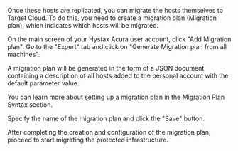 Once these hosts are replicated, you can migrate the hosts themselves to Target Cloud. To do this, you need to create a migration plan (Migration plan), which indicates which hosts will be migrated.

On the main screen of your Hystax Acura user account, click "Add Migration plan". Go to the "Expert" tab and click on "Generate Migration plan from all machines".

A migration plan will be generated in the form of a JSON document containing a description of all hosts added to the personal account with the default parameter value.

You can learn more about setting up a migration plan in the Migration Plan Syntax section.

Specify the name of the migration plan and click the "Save" button.

After completing the creation and configuration of the migration plan, proceed to start migrating the protected infrastructure.
